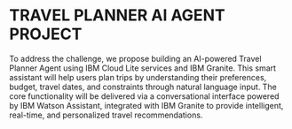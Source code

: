 # TRAVEL PLANNER AI AGENT PROJECT
 To address the challenge, we propose building an AI-powered Travel Planner Agent using IBM Cloud Lite services and IBM Granite. This smart assistant will help users plan trips by understanding their preferences, budget, travel dates, and constraints through natural language input. The core functionality will be delivered via a conversational interface powered by IBM Watson Assistant, integrated with IBM Granite to provide intelligent, real-time, and personalized travel recommendations.

